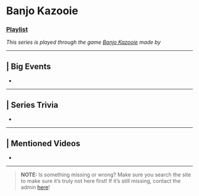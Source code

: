 # Banjo Kazooie
### [Playlist](https://www.youtube.com/playlist?list=PLwljWXtmIKiSlz620-NbpDD2Pr-UZ-XIB)
*This series is played through the game [Banjo Kazooie]() made by []()*

----

## | Big Events
- 

----

## | Series Trivia
- 

----
 
## | Mentioned Videos
- []()
 
----
 
> **NOTE:** Is something missing or wrong? Make sure you search the site to make sure it’s truly not here first! If it’s still missing, contact the admin [here](../chapter_2.md)!